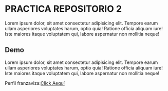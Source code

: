 # PRACTICA REPOSITORIO 2
Lorem ipsum dolor, sit amet consectetur adipisicing elit. Tempore earum ullam asperiores voluptates harum, optio quia! Ratione officia aliquam iure! Iste maiores itaque voluptatem qui, labore aspernatur non mollitia neque!


## Demo
Lorem ipsum dolor, sit amet consectetur adipisicing elit. Tempore earum ullam asperiores voluptates harum, optio quia! Ratione officia aliquam iure! Iste maiores itaque voluptatem qui, labore aspernatur non mollitia neque!


Perfil franzaviza:[Click Aequí](htpps://franzaviza.pe)